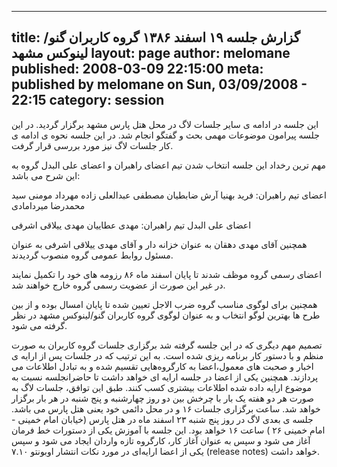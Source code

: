 ----------
title: گزارش جلسه ۱۹ اسفند ۱۳۸۶ گروه کاربران گنو/لینوکس مشهد
layout: page
author: melomane
published: 2008-03-09 22:15:00
meta: published by melomane on Sun, 03/09/2008 - 22:15
category: session
----------

این جلسه در ادامه ی سایر جلسات لاگ در محل هتل پارس مشهد برگزار گردید. در این جلسه پیرامون موضوعات مهمی بحث و گفتگو انجام شد. در این جلسه نحوه ی ادامه ی کار جلسات لاگ نیز مورد بررسی قرار گرفت.

<!--more-->

مهم ترین رخداد این جلسه انتخاب شدن تیم اعضای راهبران و اعضای علی البدل گروه به این شرح می باشد:

اعضای تیم راهبران:
فرید بهنیا
آرش ضابطیان
مصطفی عبدالعلی زاده
مهرداد مومنی
سید محمدرضا میردامادی

اعضای علی البدل تیم راهبران:
مهدی عطاییان
مهدی ییلاقی اشرفی

همچنین آقای مهدی دهقان به عنوان خزانه دار و آقای مهدی ییلاقی اشرفی به عنوان مسئول روابط عمومی گروه منصوب گردیدند.

اعضای رسمی گروه موظف شدند تا پایان اسفند ماه ۸۶ رزومه های خود را تکمیل نمایند در غیر این صورت از عضویت رسمی گروه خارج خواهند شد.

همچنین برای لوگوی مناسب گروه ضرب الاجل تعیین شده تا پایان امسال بوده و از بین طرح ها بهترین لوگو انتخاب و به عنوان لوگوی گروه کاربران گنو/لینوکس مشهد در نظر گرفته می شود.

تصمیم مهم دیگری که در این جلسه گرفته شد برگزاری جلسات گروه کاربران به صورت منظم و با دستور کار برنامه ریزی شده است. به این ترتیب که در جلسات پس از ارايه ی اخبار و صحبت های معمول،اعضا به کارگروه‌هایی تقسیم شده و به تبادل اطلاعات می پردازند. همچنین یکی از اعضا در جلسه ارایه ای خواهد داشت تا حاضرانجلسه نسبت به موضوع ارايه داده شده اطلاعات بیشتری کسب کنند.
طبق این توافق، جلسات لاگ به صورت هر دو هفته یک بار با چرخش بین دو روز چهارشنبه و پنج شنبه در هر بار برگزار خواهد شد. ساعت برگزاری جلسات ۱۶ و در محل دائمی خود یعنی هتل پارس می باشد.
جلسه ی بعدی لاگ در روز پنج شنبه ۲۳ اسفند ماه در هتل پارس (خیابان امام خمینی - امام خمینی ۲۶ ) ساعت ۱۶ خواهد بود.
این جلسه با آموزش یکی از دستورات خط فرمان آغاز می شود و سپس به عنوان آغاز کار، کارگروه تازه واردان ایجاد می شود و سپس یکی از اعضا ارایه‌ای در مورد نکات انتشار اوبونتو ۷.۱۰ (release notes) خواهد داشت.
